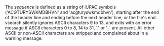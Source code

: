 The *sequence* is defined as a string of IUPAC symbols
('ACGTURYSWKMDBHVN' and 'acgturyswkmdbhvn'), starting after the end of
the header line and ending before the next header line, or the file's
end. vsearch silently ignores ASCII characters 9 to 13, and exits with
an error message if ASCII characters 0 to 8, 14 to 31, '.' or '-' are
present. All other ASCII or non-ASCII characters are stripped and
complained about in a warning message.
